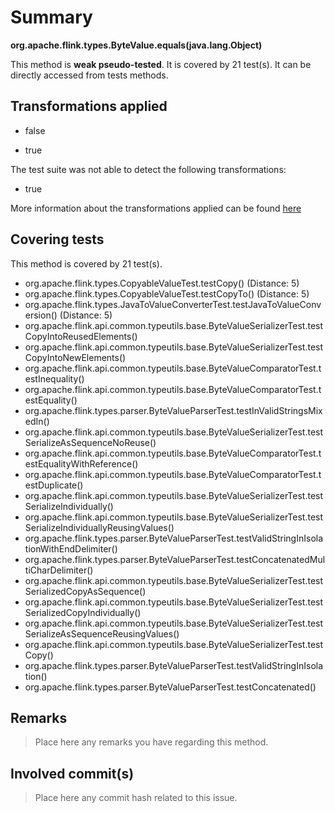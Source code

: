 # Summary
**org.apache.flink.types.ByteValue.equals(java.lang.Object)**

This method is **weak pseudo-tested**.
It is covered by 21 test(s). It can be directly accessed from tests methods.


## Transformations applied

- false

- true


The test suite was not able to detect the following transformations:
 * true 


More information about the transformations applied can be found [here](https://github.com/STAMP-project/pitest-descartes)

## Covering tests
This method is covered by 21 test(s).
* org.apache.flink.types.CopyableValueTest.testCopy() (Distance: 5)
* org.apache.flink.types.CopyableValueTest.testCopyTo() (Distance: 5)
* org.apache.flink.types.JavaToValueConverterTest.testJavaToValueConversion() (Distance: 5)
* org.apache.flink.api.common.typeutils.base.ByteValueSerializerTest.testCopyIntoReusedElements()
* org.apache.flink.api.common.typeutils.base.ByteValueSerializerTest.testCopyIntoNewElements()
* org.apache.flink.api.common.typeutils.base.ByteValueComparatorTest.testInequality()
* org.apache.flink.api.common.typeutils.base.ByteValueComparatorTest.testEquality()
* org.apache.flink.types.parser.ByteValueParserTest.testInValidStringsMixedIn()
* org.apache.flink.api.common.typeutils.base.ByteValueSerializerTest.testSerializeAsSequenceNoReuse()
* org.apache.flink.api.common.typeutils.base.ByteValueComparatorTest.testEqualityWithReference()
* org.apache.flink.api.common.typeutils.base.ByteValueComparatorTest.testDuplicate()
* org.apache.flink.api.common.typeutils.base.ByteValueSerializerTest.testSerializeIndividually()
* org.apache.flink.api.common.typeutils.base.ByteValueSerializerTest.testSerializeIndividuallyReusingValues()
* org.apache.flink.types.parser.ByteValueParserTest.testValidStringInIsolationWithEndDelimiter()
* org.apache.flink.types.parser.ByteValueParserTest.testConcatenatedMultiCharDelimiter()
* org.apache.flink.api.common.typeutils.base.ByteValueSerializerTest.testSerializedCopyAsSequence()
* org.apache.flink.api.common.typeutils.base.ByteValueSerializerTest.testSerializedCopyIndividually()
* org.apache.flink.api.common.typeutils.base.ByteValueSerializerTest.testSerializeAsSequenceReusingValues()
* org.apache.flink.api.common.typeutils.base.ByteValueSerializerTest.testCopy()
* org.apache.flink.types.parser.ByteValueParserTest.testValidStringInIsolation()
* org.apache.flink.types.parser.ByteValueParserTest.testConcatenated()


## Remarks
> Place here any remarks you have regarding this method.

## Involved commit(s)

> Place here any commit hash related to this issue.
